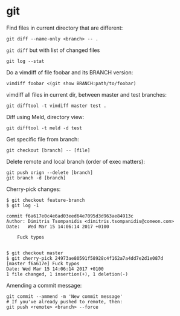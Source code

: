 # git

Find files in current directory that are different:  

    git diff --name-only <branch> -- .

`git diff` but with list of changed files
    
    git log --stat 

Do a vimdiff of file foobar and its BRANCH version:  

    vimdiff foobar <(git show BRANCH:path/to/foobar)   

vimdiff all files in current dir, between master and test branches:  

    git difftool -t vimdiff master test .

Diff using Meld, directory view:  

    git difftool -t meld -d test

Get specific file from branch:  

    git checkout [branch] -- [file]

Delete remote and local branch (order of exec matters):

    git push orign --delete [branch]
    git branch -d [branch]

Cherry-pick changes:

    $ git checkout feature-branch
    $ git log -1

    commit f6a617e0c4e6ad03eed64e7095d3d963ae84913c
    Author: Dimitris Tsompanidis <dimitris.tsompanidis@comeon.com>
    Date:   Wed Mar 15 14:06:14 2017 +0100

        Fuck typos


    $ git checkout master
    $ git cherry-pick 24973ae80591f58928c4f162a7a4dd7e2d1e087d
    [master f6a617e] Fuck typos
    Date: Wed Mar 15 14:06:14 2017 +0100
    1 file changed, 1 insertion(+), 1 deletion(-)


Amending a commit message:

    git commit --ammend -m 'New commit message'
    # If you've already pushed to remote, then:
    git push <remote> <branch> --force



